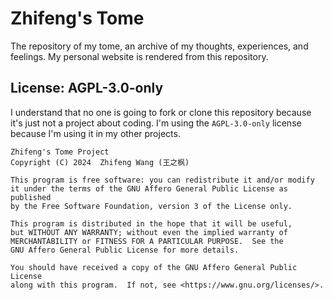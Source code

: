 # Zhifeng's Tome

The repository of my tome, an archive of my thoughts, experiences, and feelings.
My personal website is rendered from this repository.

## License: AGPL-3.0-only

I understand that no one is going to fork or clone this repository because it's just not a project about coding.
I'm using the `AGPL-3.0-only` license because I'm using it in my other projects.

```license_notice
Zhifeng's Tome Project
Copyright (C) 2024  Zhifeng Wang (王之枫)

This program is free software: you can redistribute it and/or modify
it under the terms of the GNU Affero General Public License as published
by the Free Software Foundation, version 3 of the License only.

This program is distributed in the hope that it will be useful,
but WITHOUT ANY WARRANTY; without even the implied warranty of
MERCHANTABILITY or FITNESS FOR A PARTICULAR PURPOSE.  See the
GNU Affero General Public License for more details.

You should have received a copy of the GNU Affero General Public License
along with this program.  If not, see <https://www.gnu.org/licenses/>.
```
